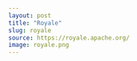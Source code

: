 ```yaml
---
layout: post
title: "Royale"
slug: royale
source: https://royale.apache.org/
image: royale.png
---
```

